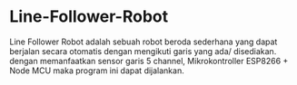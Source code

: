 # Line-Follower-Robot
Line Follower Robot adalah sebuah robot beroda sederhana yang dapat berjalan secara otomatis dengan mengikuti garis yang ada/ disediakan. dengan memanfaatkan sensor garis 5 channel, Mikrokontroller ESP8266 + Node MCU maka program ini dapat dijalankan.
